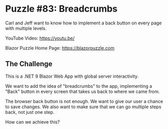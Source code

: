 # Puzzle #83: Breadcrumbs

Carl and Jeff want to know how to implement a back button on every page with multiple levels.

YouTube Video: https://youtu.be/

Blazor Puzzle Home Page: https://blazorpuzzle.com

## The Challenge

This is a .NET 9 Blazor Web App with global server interactivity.

We want to add the idea of "breadcrumbs" to the app, implementing a "Back" button in every screen that takes us back to where we came from.

The browser back button is not enough. We want to give our user a chance to save changes. We also want to make sure that we can go multiple steps back, not just one step.

How can we achieve this?

